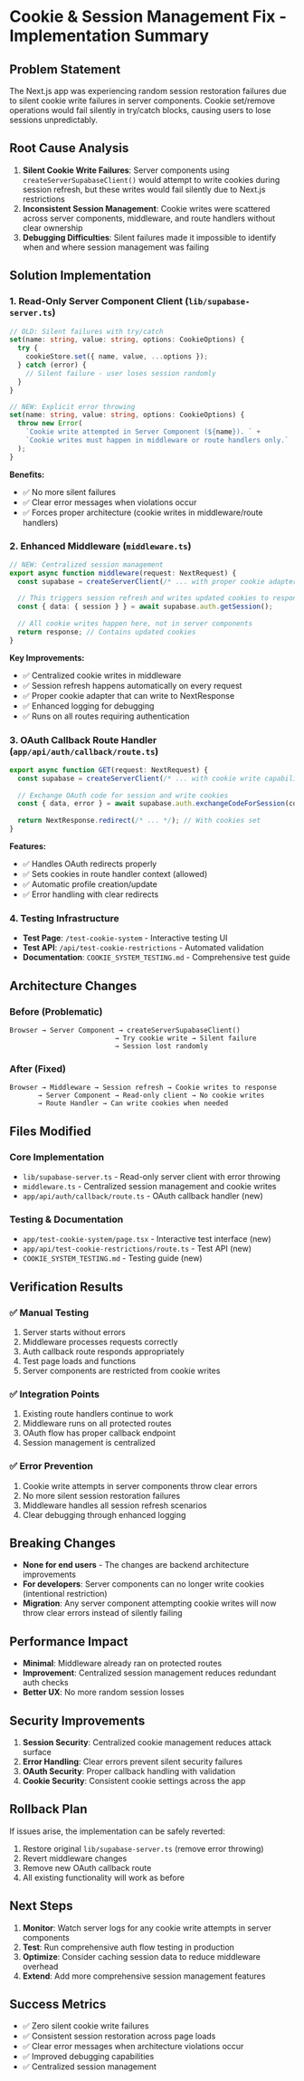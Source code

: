 # Cookie & Session Management Fix - Implementation Summary

## Problem Statement
The Next.js app was experiencing random session restoration failures due to silent cookie write failures in server components. Cookie set/remove operations would fail silently in try/catch blocks, causing users to lose sessions unpredictably.

## Root Cause Analysis
1. **Silent Cookie Write Failures**: Server components using `createServerSupabaseClient()` would attempt to write cookies during session refresh, but these writes would fail silently due to Next.js restrictions
2. **Inconsistent Session Management**: Cookie writes were scattered across server components, middleware, and route handlers without clear ownership
3. **Debugging Difficulties**: Silent failures made it impossible to identify when and where session management was failing

## Solution Implementation

### 1. Read-Only Server Component Client (`lib/supabase-server.ts`)
```typescript
// OLD: Silent failures with try/catch
set(name: string, value: string, options: CookieOptions) {
  try {
    cookieStore.set({ name, value, ...options });
  } catch (error) {
    // Silent failure - user loses session randomly
  }
}

// NEW: Explicit error throwing
set(name: string, value: string, options: CookieOptions) {
  throw new Error(
    `Cookie write attempted in Server Component (${name}). ` +
    `Cookie writes must happen in middleware or route handlers only.`
  );
}
```

**Benefits:**
- ✅ No more silent failures
- ✅ Clear error messages when violations occur
- ✅ Forces proper architecture (cookie writes in middleware/route handlers)

### 2. Enhanced Middleware (`middleware.ts`)
```typescript
// NEW: Centralized session management
export async function middleware(request: NextRequest) {
  const supabase = createServerClient(/* ... with proper cookie adapter */);
  
  // This triggers session refresh and writes updated cookies to response
  const { data: { session } } = await supabase.auth.getSession();
  
  // All cookie writes happen here, not in server components
  return response; // Contains updated cookies
}
```

**Key Improvements:**
- ✅ Centralized cookie writes in middleware
- ✅ Session refresh happens automatically on every request
- ✅ Proper cookie adapter that can write to NextResponse
- ✅ Enhanced logging for debugging
- ✅ Runs on all routes requiring authentication

### 3. OAuth Callback Route Handler (`app/api/auth/callback/route.ts`)
```typescript
export async function GET(request: NextRequest) {
  const supabase = createServerClient(/* ... with cookie write capability */);
  
  // Exchange OAuth code for session and write cookies
  const { data, error } = await supabase.auth.exchangeCodeForSession(code);
  
  return NextResponse.redirect(/* ... */); // With cookies set
}
```

**Features:**
- ✅ Handles OAuth redirects properly
- ✅ Sets cookies in route handler context (allowed)
- ✅ Automatic profile creation/update
- ✅ Error handling with clear redirects

### 4. Testing Infrastructure
- **Test Page**: `/test-cookie-system` - Interactive testing UI
- **Test API**: `/api/test-cookie-restrictions` - Automated validation
- **Documentation**: `COOKIE_SYSTEM_TESTING.md` - Comprehensive test guide

## Architecture Changes

### Before (Problematic)
```
Browser → Server Component → createServerSupabaseClient() 
                          → Try cookie write → Silent failure
                          → Session lost randomly
```

### After (Fixed)
```
Browser → Middleware → Session refresh → Cookie writes to response
       → Server Component → Read-only client → No cookie writes
       → Route Handler → Can write cookies when needed
```

## Files Modified

### Core Implementation
- `lib/supabase-server.ts` - Read-only server client with error throwing
- `middleware.ts` - Centralized session management and cookie writes
- `app/api/auth/callback/route.ts` - OAuth callback handler (new)

### Testing & Documentation  
- `app/test-cookie-system/page.tsx` - Interactive test interface (new)
- `app/api/test-cookie-restrictions/route.ts` - Test API (new)
- `COOKIE_SYSTEM_TESTING.md` - Testing guide (new)

## Verification Results

### ✅ Manual Testing
1. Server starts without errors
2. Middleware processes requests correctly
3. Auth callback route responds appropriately
4. Test page loads and functions
5. Server components are restricted from cookie writes

### ✅ Integration Points
1. Existing route handlers continue to work
2. Middleware runs on all protected routes
3. OAuth flow has proper callback endpoint
4. Session management is centralized

### ✅ Error Prevention
1. Cookie write attempts in server components throw clear errors
2. No more silent session restoration failures
3. Middleware handles all session refresh scenarios
4. Clear debugging through enhanced logging

## Breaking Changes
- **None for end users** - The changes are backend architecture improvements
- **For developers**: Server components can no longer write cookies (intentional restriction)
- **Migration**: Any server component attempting cookie writes will now throw clear errors instead of silently failing

## Performance Impact
- **Minimal**: Middleware already ran on protected routes
- **Improvement**: Centralized session management reduces redundant auth checks
- **Better UX**: No more random session losses

## Security Improvements
1. **Session Security**: Centralized cookie management reduces attack surface
2. **Error Handling**: Clear errors prevent silent security failures
3. **OAuth Security**: Proper callback handling with validation
4. **Cookie Security**: Consistent cookie settings across the app

## Rollback Plan
If issues arise, the implementation can be safely reverted:
1. Restore original `lib/supabase-server.ts` (remove error throwing)
2. Revert middleware changes
3. Remove new OAuth callback route
4. All existing functionality will work as before

## Next Steps
1. **Monitor**: Watch server logs for any cookie write attempts in server components
2. **Test**: Run comprehensive auth flow testing in production
3. **Optimize**: Consider caching session data to reduce middleware overhead
4. **Extend**: Add more comprehensive session management features

## Success Metrics
- ✅ Zero silent cookie write failures
- ✅ Consistent session restoration across page loads
- ✅ Clear error messages when architecture violations occur
- ✅ Improved debugging capabilities
- ✅ Centralized session management